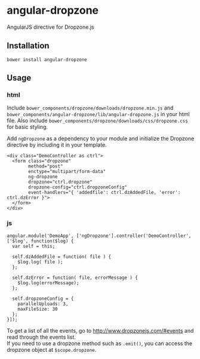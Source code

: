 # angular-dropzone
AngularJS directive for Dropzone.js

## Installation
```
bower install angular-dropzone
```

## Usage

### html

Include `bower_components/dropzone/downloads/dropzone.min.js` and `bower_components/angular-dropzone/lib/angular-dropzone.js` in your html file. Also include `bower_components/dropzone/downloads/css/dropzone.css` for basic styling.

Add `ngDropzone` as a dependency to your module and initialize the Dropzone directive by including it in your template.

```
<div class="DemoController as ctrl">
  <form class="dropzone"
        method="post"
        enctype="multipart/form-data"
        ng-dropzone
        dropzone="ctrl.dropzone"
        dropzone-config="ctrl.dropzoneConfig"
        event-handlers="{ 'addedfile': ctrl.dzAddedFile, 'error': ctrl.dzError }">
  </form>
</div>
```

### js

```
angular.module('DemoApp', ['ngDropzone'].controller('DemoController', ['$log', function($log) {
  var self = this;

  self.dzAddedFile = function( file ) {
    $log.log( file );
  };
  
  self.dzError = function( file, errorMessage ) {
    $log.log(errorMessage);
  };
  
  self.dropzoneConfig = {
    parallelUploads: 3,
    maxFileSize: 30
  };
}]);
```

To get a list of all the events, go to http://www.dropzonejs.com/#events and read through the events list.  
If you need to use a dropzone method such as `.emit()`, you can access the dropzone object at `$scope.dropzone`.
